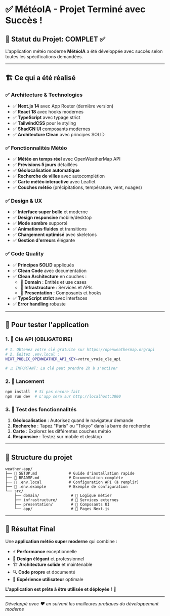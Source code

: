 # ✅ MétéoIA - Projet Terminé avec Succès !

## 🎉 Statut du Projet: **COMPLET** ✅

L'application météo moderne **MétéoIA** a été développée avec succès selon toutes les spécifications demandées.

---

## 🏗️ Ce qui a été réalisé

### ✅ Architecture & Technologies
- ✅ **Next.js 14** avec App Router (dernière version)
- ✅ **React 18** avec hooks modernes
- ✅ **TypeScript** avec typage strict
- ✅ **TailwindCSS** pour le styling
- ✅ **ShadCN UI** composants modernes
- ✅ **Architecture Clean** avec principes SOLID

### ✅ Fonctionnalités Météo
- ✅ **Météo en temps réel** avec OpenWeatherMap API
- ✅ **Prévisions 5 jours** détaillées
- ✅ **Géolocalisation automatique**
- ✅ **Recherche de villes** avec autocomplétion
- ✅ **Carte météo interactive** avec Leaflet
- ✅ **Couches météo** (précipitations, température, vent, nuages)

### ✅ Design & UX
- ✅ **Interface super belle** et moderne
- ✅ **Design responsive** mobile/desktop
- ✅ **Mode sombre** supporté
- ✅ **Animations fluides** et transitions
- ✅ **Chargement optimisé** avec skeletons
- ✅ **Gestion d'erreurs** élégante

### ✅ Code Quality
- ✅ **Principes SOLID** appliqués
- ✅ **Clean Code** avec documentation
- ✅ **Clean Architecture** en couches :
  - 🎯 **Domain** : Entités et use cases
  - 🔌 **Infrastructure** : Services et APIs
  - 🎨 **Presentation** : Composants et hooks
- ✅ **TypeScript strict** avec interfaces
- ✅ **Error handling** robuste

---

## 🚀 Pour tester l'application

### 1. 🔑 Clé API (OBLIGATOIRE)
```bash
# 1. Obtenez votre clé gratuite sur https://openweathermap.org/api
# 2. Éditez .env.local :
NEXT_PUBLIC_OPENWEATHER_API_KEY=votre_vraie_cle_api

# ⚠️ IMPORTANT: La clé peut prendre 2h à s'activer
```

### 2. 🏁 Lancement
```bash
npm install  # Si pas encore fait
npm run dev  # L'app sera sur http://localhost:3000
```

### 3. 🎯 Test des fonctionnalités
1. **Géolocalisation** : Autorisez quand le navigateur demande
2. **Recherche** : Tapez "Paris" ou "Tokyo" dans la barre de recherche
3. **Carte** : Explorez les différentes couches météo
4. **Responsive** : Testez sur mobile et desktop

---

## 📁 Structure du projet

```
weather-app/
├── 📖 SETUP.md              # Guide d'installation rapide
├── 📖 README.md             # Documentation complète
├── 🔐 .env.local            # Configuration API (à remplir)
├── 🔐 .env.example          # Exemple de configuration
└── src/
    ├── domain/              # 🎯 Logique métier
    ├── infrastructure/      # 🔌 Services externes
    ├── presentation/        # 🎨 Composants UI
    └── app/                 # 📱 Pages Next.js
```

---

## 🎉 Résultat Final

Une **application météo super moderne** qui combine :
- ⚡ **Performance** exceptionnelle
- 🎨 **Design élégant** et professionnel  
- 🏗️ **Architecture solide** et maintenable
- 🔍 **Code propre** et documenté
- 📱 **Expérience utilisateur** optimale

**L'application est prête à être utilisée et déployée !** 🚀

---

*Développé avec ❤️ en suivant les meilleures pratiques du développement moderne* 
